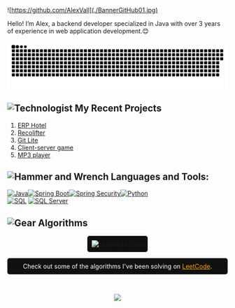 ![https://github.com/AlexVall](./BannerGitHub01.jpg)

Hello! I’m Alex, a backend developer specialized in Java with over 3 years of experience in web application development.😊 
<p align="center">
 <img width="1000" src="github-snake.svg" alt="snake"/>
</p>


## <img src="https://raw.githubusercontent.com/Tarikul-Islam-Anik/Animated-Fluent-Emojis/master/Emojis/People/Technologist.png" alt="Technologist" width="30" height="30" /> My Recent Projects 

 1. [ERP Hotel](https://github.com/AlexVallTuru/HotelErp-SpringBoot)
 2. [Recolifter](https://github.com/AlexVallTuru/Recolifter)
 3. [Git Lite](https://github.com/AlexVallTuru/GitLite-MongoDB)
 4. [Client-server game](https://github.com/AlexVallTuru/Server_JocCarreraDeCaballs)
 5. [MP3 player](https://github.com/AlexVallTuru/ReproductorMP3)

## <img src="https://raw.githubusercontent.com/Tarikul-Islam-Anik/Animated-Fluent-Emojis/master/Emojis/Objects/Hammer%20and%20Wrench.png" alt="Hammer and Wrench" width="30" height="30" /> **Languages and Tools:**  

[![Java](https://img.shields.io/badge/Java-F80000?style=for-the-badge&logo=oracle&logoColor=white&labelColor=101010)]()[![Spring Boot](https://img.shields.io/badge/Spring_Boot-6DB33F?style=for-the-badge&logo=spring-boot&logoColor=white&labelColor=101010)]()[![Spring Security](https://img.shields.io/badge/Spring_Security-6DB33F?style=for-the-badge&logo=spring-security&logoColor=white&labelColor=101010)]()[![Python](https://img.shields.io/badge/Python-3776AB?style=for-the-badge&logo=python&logoColor=white&labelColor=101010)]()
<br>[![SQL](https://img.shields.io/badge/SQL-003B57?style=for-the-badge&logo=database&logoColor=white&labelColor=101010)]()
[![SQL Server](https://img.shields.io/badge/SQL_Server-CC2927?style=for-the-badge&logo=microsoft-sql-server&logoColor=white&labelColor=101010)]()

## <img src="https://raw.githubusercontent.com/Tarikul-Islam-Anik/Animated-Fluent-Emojis/master/Emojis/Objects/Gear.png" alt="Gear" width="30" height="30" /> **Algorithms**

<p align="center">
 <img width="800" src="https://leetcode.card.workers.dev/AlexVallTuru?theme=light&font=baloo&extension=null&animation=false" alt="LeetCode Stats" style="background-color:#101010; padding:10px; border-radius:5px;"/>
</p>

<p align="center" style="font-size:14px; color:white; background-color:#101010; padding:10px; border-radius:5px;">
Check out some of the algorithms I've been solving on <a href="https://leetcode.com/u/alexvallturu/" style="color:#FFA500;">LeetCode</a>.
</p>

<div id="header" align="center">
  <img src="https://komarev.com/ghpvc/?username=AlexVallTuru&style=for-the-badge&color=orange" alt=""/>
</div>

<p align="center">
     <img src="https://capsule-render.vercel.app/api?type=waving&color=gradient&height=100&section=footer"/>
</p>


